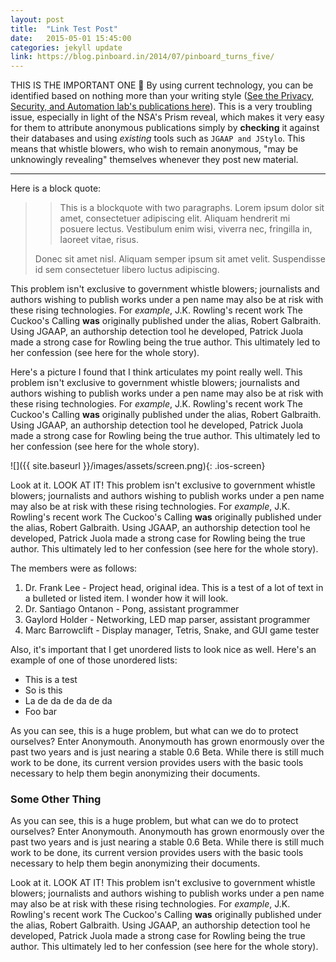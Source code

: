 ```yaml
---
layout: post
title:  "Link Test Post"
date:   2015-05-01 15:45:00
categories: jekyll update
link: https://blog.pinboard.in/2014/07/pinboard_turns_five/
---
```

THIS IS THE IMPORTANT ONE 🍻 By using current technology, you can be identified based on nothing more than your writing style ([See the Privacy, Security, and Automation lab's publications here](https://psal.cs.drexel.edu/index.php/Research)). This is a very troubling issue, especially in light of the NSA's Prism reveal, which makes it very easy for them to attribute anonymous publications simply by __checking__ it against their databases and using *existing* tools such as `JGAAP and JStylo`. This means that whistle blowers, who wish to remain anonymous, "may be unknowingly revealing" themselves whenever they post new material.

--------------

Here is a block quote:

> > This is a blockquote with two paragraphs. Lorem ipsum dolor sit amet,
> > consectetuer adipiscing elit. Aliquam hendrerit mi posuere lectus.
> > Vestibulum enim wisi, viverra nec, fringilla in, laoreet vitae, risus.
> 
> Donec sit amet nisl. Aliquam semper ipsum sit amet velit. Suspendisse
> id sem consectetuer libero luctus adipiscing.

This problem isn't exclusive to government whistle blowers; journalists and authors wishing to publish works under a pen name may also be at risk with these rising technologies. For _example_, J.K. Rowling's recent work The Cuckoo's Calling **was** originally published under the alias, Robert Galbraith. Using JGAAP, an authorship detection tool he developed, Patrick Juola made a strong case for Rowling being the true author. This ultimately led to her confession (see here for the whole story).

Here's a picture I found that I think articulates my point really well. This problem isn't exclusive to government whistle blowers; journalists and authors wishing to publish works under a pen name may also be at risk with these rising technologies. For _example_, J.K. Rowling's recent work The Cuckoo's Calling **was** originally published under the alias, Robert Galbraith. Using JGAAP, an authorship detection tool he developed, Patrick Juola made a strong case for Rowling being the true author. This ultimately led to her confession (see here for the whole story).

![]({{ site.baseurl }}/images/assets/screen.png){: .ios-screen}

Look at it. LOOK AT IT! This problem isn't exclusive to government whistle blowers; journalists and authors wishing to publish works under a pen name may also be at risk with these rising technologies. For _example_, J.K. Rowling's recent work The Cuckoo's Calling **was** originally published under the alias, Robert Galbraith. Using JGAAP, an authorship detection tool he developed, Patrick Juola made a strong case for Rowling being the true author. This ultimately led to her confession (see here for the whole story).

The members were as follows:

1. Dr. Frank Lee - Project head, original idea. This is a test of a lot of text in a bulleted or listed item. I wonder how it will look.
2. Dr. Santiago Ontanon - Pong, assistant programmer
3. Gaylord Holder - Networking, LED map parser, assistant programmer
4. Marc Barrowclift - Display manager, Tetris, Snake, and GUI game tester

Also, it's important that I get unordered lists to look nice as well. Here's an example of one of those unordered lists:

* This is a test
* So is this
* La de da de da de da
* Foo bar

As you can see, this is a huge problem, but what can we do to protect ourselves? Enter Anonymouth. Anonymouth has grown enormously over the past two years and is just nearing a stable 0.6 Beta. While there is still much work to be done, its current version provides users with the basic tools necessary to help them begin anonymizing their documents.

### Some Other Thing

As you can see, this is a huge problem, but what can we do to protect ourselves? Enter Anonymouth. Anonymouth has grown enormously over the past two years and is just nearing a stable 0.6 Beta. While there is still much work to be done, its current version provides users with the basic tools necessary to help them begin anonymizing their documents.

Look at it. LOOK AT IT! This problem isn't exclusive to government whistle blowers; journalists and authors wishing to publish works under a pen name may also be at risk with these rising technologies. For _example_, J.K. Rowling's recent work The Cuckoo's Calling **was** originally published under the alias, Robert Galbraith. Using JGAAP, an authorship detection tool he developed, Patrick Juola made a strong case for Rowling being the true author. This ultimately led to her confession (see here for the whole story).